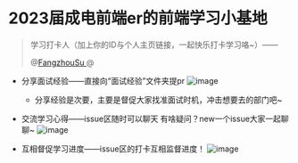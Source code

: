 # 2023届成电前端er的前端学习小基地
> 学习打卡人（加上你的ID与个人主页链接，一起快乐打卡学习咯~）——
> 
> @[FangzhouSu ](https://github.com/FangzhouSu)
> @

- 分享面试经验——直接向“面试经验”文件夹提pr
![image](https://user-images.githubusercontent.com/75036021/149376488-df1af507-f5b6-41b6-abce-75057a6cfe1e.png)

  - 分享经验是次要，主要是督促大家找准面试时机，冲击想要去的部门吧~ 
- 交流学习心得——issue区随时可以聊天 有啥疑问？new一个issue大家一起聊聊~
![image](https://user-images.githubusercontent.com/75036021/149376004-7eec14f4-e48f-4d07-8f01-a92765b1a6fd.png)

- 互相督促学习进度——issue区的打卡互相监督进度！
![image](https://user-images.githubusercontent.com/75036021/149375966-063c9937-85f6-4f83-8777-73db0e610ec2.png)



